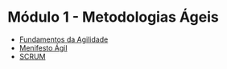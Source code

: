 # Módulo 1 - Metodologias Ágeis

- <a href="./fundamentos_da_agilidade.md">Fundamentos da Agilidade</a>
- <a href="./manifesto_agil.md">Menifesto Ágil</a>
- <a href="./scrum.md">SCRUM</a>